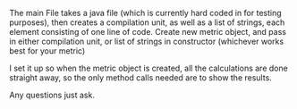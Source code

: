 The main File takes a java file (which is currently hard coded in for testing purposes), then creates a compilation unit, 
as well as a list of strings, each element consisting of one line of code.
Create new metric object, and pass in either compilation unit, or list of strings in constructor (whichever works best for your metric)

I set it up so when the metric object is created, all the calculations are done straight away, so the only method calls needed are to
show the results.

Any questions just ask.
